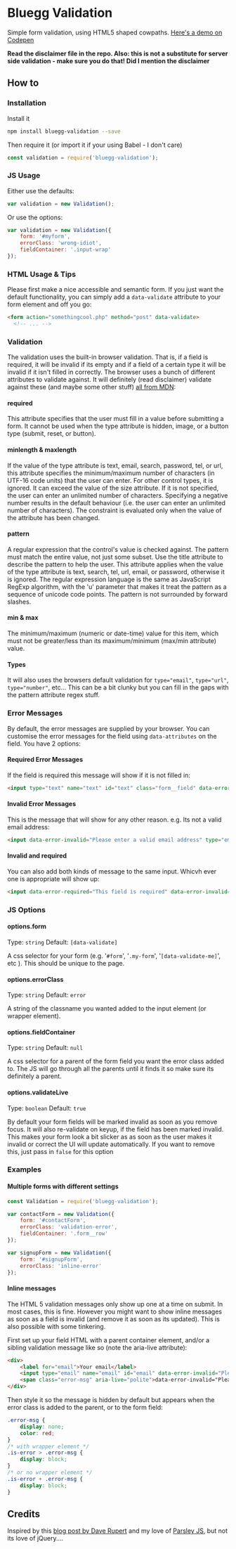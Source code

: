 # Bluegg Validation

Simple form validation, using HTML5 shaped cowpaths.
[Here's a demo on Codepen](https://codepen.io/matthewbeta/pen/Rjymaa)

**Read the disclaimer file in the repo. Also: this is not a substitute for
server side validation - make sure you do that! Did I mention the disclaimer**

## How to

### Installation

Install it

```bash
npm install bluegg-validation --save
```

Then require it (or import it if your using Babel - I don't care)

```js
const validation = require('bluegg-validation');
```

### JS Usage

Either use the defaults:

```js
var validation = new Validation();
```

Or use the options:

```js
var validation = new Validation({
	form: '#myform',
	errorClass: 'wrong-idiot',
	fieldContainer: '.input-wrap'
});
```

### HTML Usage & Tips

Please first make a nice accessible and semantic form. If you just want the
default functionality, you can simply add a `data-validate` attribute to your
form element and off you go:

```html
<form action="somethingcool.php" method="post" data-validate>
  <!-- ... -->
```

### Validation

The validation uses the built-in browser validation. That is, if a field is
required, it will be invalid if its empty and if a field of a certain type it
will be invalid if it isn't filled in correctly. The browser uses a bunch of
different attributes to validate against. It will definitely (read disclaimer)
validate against these (and maybe some other stuff)
[all from MDN](https://developer.mozilla.org/en-US/docs/Web/HTML/Element/input#Attributes):

#### required

This attribute specifies that the user must fill in a value before submitting a
form. It cannot be used when the type attribute is hidden, image, or a button
type (submit, reset, or button).

#### minlength & maxlength

If the value of the type attribute is text, email, search, password, tel, or
url, this attribute specifies the minimum/maximum number of characters (in
UTF-16 code units) that the user can enter. For other control types, it is
ignored. It can exceed the value of the size attribute. If it is not specified,
the user can enter an unlimited number of characters. Specifying a negative
number results in the default behaviour (i.e. the user can enter an unlimited
number of characters). The constraint is evaluated only when the value of the
attribute has been changed.

#### pattern

A regular expression that the control's value is checked against. The pattern
must match the entire value, not just some subset. Use the title attribute to
describe the pattern to help the user. This attribute applies when the value of
the type attribute is text, search, tel, url, email, or password, otherwise it
is ignored. The regular expression language is the same as JavaScript RegExp
algorithm, with the 'u' parameter that makes it treat the pattern as a sequence
of unicode code points. The pattern is not surrounded by forward slashes.

#### min & max

The minimum/maximum (numeric or date-time) value for this item, which must not
be greater/less than its maximum/minimum (max/min attribute) value.

#### Types

It will also uses the browsers default validation for `type="email"`,
`type="url"`, `type="number"`, etc... This can be a bit clunky but you can fill
in the gaps with the pattern attribute regex stuff.

### Error Messages

By default, the error messages are supplied by your browser. You can customise
the error messages for the field using `data-attributes` on the field. You have
2 options:

#### Required Error Messages

If the field is required this message will show if it is not filled in:

```html
<input type="text" name="text" id="text" class="form__field" data-error-required="This field is required" required>
```

#### Invalid Error Messages

This is the message that will show for any other reason. e.g. Its not a valid
email address:

```html
<input data-error-invalid="Please enter a valid email address" type="email" name="email" id="email" class="form__field">
```

#### Invalid and required

You can also add both kinds of message to the same input. Whicvh ever one is
appropriate will show up:

```html
<input data-error-required="This field is required" data-error-invalid="Please enter a valid url, including the http(s) protocol" type="url" name="url" id="url" class="form__field" required>
```

### JS Options

#### options.form

Type: `string` Default: `[data-validate]`

A css selector for your form (e.g. '`#form`', '`.my-form`',
'`[data-validate-me]`', etc ). This should be unique to the page.

#### options.errorClass

Type: `string` Default: `error`

A string of the classname you wanted added to the input element (or wrapper
element).

#### options.fieldContainer

Type: `string` Default: `null`

A css selector for a parent of the form field you want the error class added to.
The JS will go through all the parents until it finds it so make sure its
definitely a parent.

#### options.validateLive

Type: `boolean` Default: `true`

By default your form fields will be marked invalid as soon as you remove focus.
It will also re-validate on keyup, if the field has been marked invalid. This
makes your form look a bit slicker as as soon as the user makes it invalid or
correct the UI will update automatically. If you want to remove this, just pass
in `false` for this option

### Examples

#### Multiple forms with different settings

```js
const Validation = require('bluegg-validation');

var contactForm = new Validation({
	form: '#contactForm',
	errorClass: 'validation-error',
	fieldContainer: '.form__row'
});

var signupForm = new Validation({
	form: '#signupForm',
	errorClass: 'inline-error'
});
```

#### Inline messages

The HTML 5 validation messages only show up one at a time on submit. In most
cases, this is fine. However you might want to show inline messages as soon as a
field is invalid (and remove it as soon as its updated). This is also possible
with some tinkering.

First set up your field HTML with a parent container element, and/or a sibling
validation message like so (note the aria-live attribute):

```html
<div>
	<label for="email">Your email</label>
	<input type="email" name="email" id="email" data-error-invalid="Please enter a valid url, including the http(s) protocol">
	<span class="error-msg" aria-live="polite">data-error-invalid="Please enter a valid url, including the http(s) protocol"</span>
</div>
```

Then style it so the message is hidden by default but appears when the error
class is added to the parent, or to the form field:

```css
.error-msg {
	display: none;
	color: red;
}
/* with wrapper element */
.is-error > .error-msg {
	display: block;
}
/* or no wrapper element */
.is-error + .error-msg {
	display: block;
}
```

## Credits

Inspired by this
[blog post by Dave Rupert](https://daverupert.com/2017/11/happier-html5-forms/)
and my love of [Parsley JS](http://parsleyjs.org/), but not its love of
jQuery....
